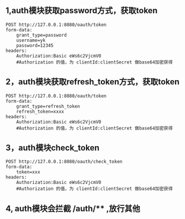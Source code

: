 1,auth模块获取password方式，获取token
---
    POST http://127.0.0.1:8080/oauth/token
    form-data:
        grant_type=password
        username=yk
        password=12345
    headers:
        Authorization:Basic eWs6c2VjcmV0
        #Authorization 的值，为 clientId:clientSecret 做base64加密获得
2，auth模块获取refresh_token方式，获取token
--
    POST http://127.0.0.1:8080/oauth/token
    form-data:
        grant_type=refresh_token
        refresh_token=xxxx
    headers:
        Authorization:Basic eWs6c2VjcmV0
        #Authorization 的值，为 clientId:clientSecret 做base64加密获得
3，auth模块check_token
---
    POST http://127.0.0.1:8080/oauth/check_token
    form-data:
        token=xxx
    headers:
        Authorization:Basic eWs6c2VjcmV0
        #Authorization 的值，为 clientId:clientSecret 做base64加密获得
4, auth模块会拦截 /auth/** ,放行其他
---

